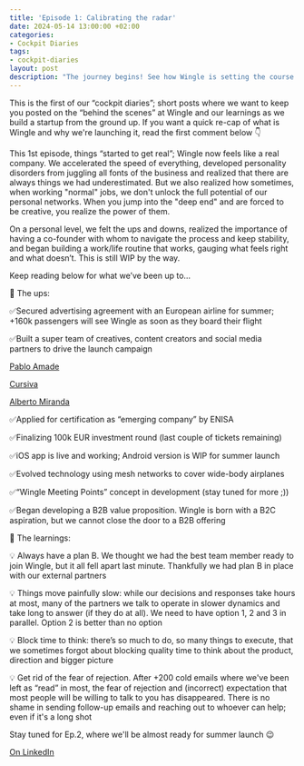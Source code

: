 ```yaml
---
title: 'Episode 1: Calibrating the radar'
date: 2024-05-14 13:00:00 +02:00
categories:
- Cockpit Diaries
tags:
- cockpit-diaries
layout: post
description: "The journey begins! See how Wingle is setting the course in Episode 1 of the Cockpit Diaries. 🛫"
---
```


This is the first of our “cockpit diaries”; short posts where we want to keep you posted on the “behind the scenes” at Wingle and our learnings as we build a startup from the ground up. If you want a quick re-cap of what is Wingle and why we're launching it, read the first comment below 👇

This 1st episode, things “started to get real”; Wingle now feels like a real company. We accelerated the speed of everything, developed personality disorders from juggling all fonts of the business and realized that there are always things we had underestimated. But we also realized how sometimes, when working "normal" jobs, we don't unlock the full potential of our personal networks. When you jump into the "deep end" and are forced to be creative, you realize the power of them.

On a personal level, we felt the ups and downs, realized the importance of having a co-founder with whom to navigate the process and keep stability, and began building a work/life routine that works, gauging what feels right and what doesn’t. This is still WIP by the way.

Keep reading below for what we’ve been up to…

🛫 The ups:

✅Secured advertising agreement with an European airline for summer; +160k passengers will see Wingle as soon as they board their flight

✅Built a super team of creatives, content creators and social media partners to drive the launch campaign

[Pablo Amade](https://www.linkedin.com/in/pabloamade/)

[Cursiva](https://www.linkedin.com/company/wearecursiva/)

[Alberto Miranda](https://www.linkedin.com/in/albertomirandapoveda/)

✅Applied for certification as “emerging company” by ENISA

✅Finalizing 100k EUR investment round (last couple of tickets remaining)

✅iOS app is live and working; Android version is WIP for summer launch

✅Evolved technology using mesh networks to cover wide-body airplanes

✅“Wingle Meeting Points” concept in development (stay tuned for more ;))

✅Began developing a B2B value proposition. Wingle is born with a B2C aspiration, but we cannot close the door to a B2B offering

🛬 The learnings:

💡 Always have a plan B. We thought we had the best team member ready to join Wingle, but it all fell apart last minute. Thankfully we had plan B in place with our external partners

💡 Things move painfully slow: while our decisions and responses take hours at most, many of the partners we talk to operate in slower dynamics and take long to answer (if they do at all). We need to have option 1, 2 and 3 in parallel. Option 2 is better than no option

💡 Block time to think: there’s so much to do, so many things to execute, that we sometimes forgot about blocking quality time to think about the product, direction and bigger picture

💡 Get rid of the fear of rejection. After +200 cold emails where we've been left as “read” in most, the fear of rejection and (incorrect) expectation that most people will be willing to talk to you has disappeared. There is no shame in sending follow-up emails and reaching out to whoever can help; even if it's a long shot

Stay tuned for Ep.2, where we'll be almost ready for summer launch 😉

[On LinkedIn](https://www.linkedin.com/posts/lets-wingle_wingle-cockpit-diaries-episode-1-calibrating-activity-7196064379962851328-DTgZ/?utm_source=share&utm_medium=member_desktop)